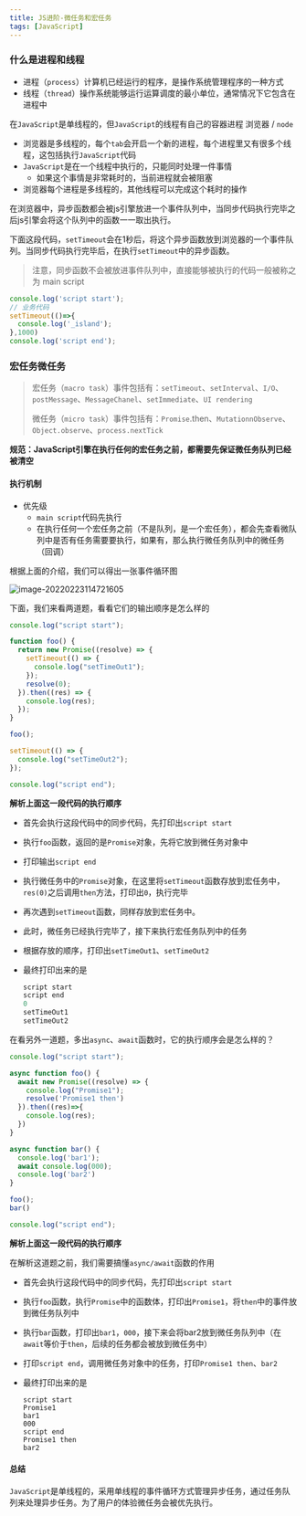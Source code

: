 ```yaml
---
title: JS进阶-微任务和宏任务
tags: [JavaScript]
---
```



### 什么是进程和线程

- 进程（`process`）计算机已经运行的程序，是操作系统管理程序的一种方式
- 线程（`thread`）操作系统能够运行运算调度的最小单位，通常情况下它包含在进程中

在`JavaScript`是单线程的，但`JavaScript`的线程有自己的容器进程 浏览器 / `node`

- 浏览器是多线程的，每个`tab`会开启一个新的进程，每个进程里又有很多个线程，这包括执行`JavaScript`代码
- `JavaScript`是在一个线程中执行的，只能同时处理一件事情
  - 如果这个事情是非常耗时的，当前进程就会被阻塞
- 浏览器每个进程是多线程的，其他线程可以完成这个耗时的操作

在浏览器中，异步函数都会被js引擎放进一个事件队列中，当同步代码执行完毕之后js引擎会将这个队列中的函数一一取出执行。

下面这段代码，`setTimeout`会在1秒后，将这个异步函数放到浏览器的一个事件队列。当同步代码执行完毕后，在执行`setTimeout`中的异步函数。

> 注意，同步函数不会被放进事件队列中，直接能够被执行的代码一般被称之为 main script

```javascript
console.log('script start');
// 业务代码
setTimeout(()=>{
  console.log('_island');
},1000)
console.log('script end');
```

### 宏任务微任务

> 宏任务（`macro task`）事件包括有：`setTimeout`、`setInterval`、`I/O`、`postMessage`、`MessageChanel`、`setImmediate`、`UI rendering`
>
> 微任务（`micro task`）事件包括有：`Promise`.then、`MutationnObserve`、`Object.observe`、`process.nextTick`

**规范：JavaScript引擎在执行任何的宏任务之前，都需要先保证微任务队列已经被清空**

#### 执行机制

- 优先级
  - `main script`代码先执行
  - 在执行任何一个宏任务之前（不是队列，是一个宏任务），都会先查看微队列中是否有任务需要要执行，如果有，那么执行微任务队列中的微任务（回调）

根据上面的介绍，我们可以得出一张事件循环图

![image-20220223114721605](https://raw.githubusercontent.com/QC2168/note-img/main/202202231147809.png)

下面，我们来看两道题，看看它们的输出顺序是怎么样的

```javascript
console.log("script start");

function foo() {
  return new Promise((resolve) => {
    setTimeout(() => {
      console.log("setTimeOut1");
    });
    resolve(0);
  }).then((res) => {
    console.log(res);
  });
}

foo();

setTimeout(() => {
  console.log("setTimeOut2");
});

console.log("script end");
```

**解析上面这一段代码的执行顺序**

- 首先会执行这段代码中的同步代码，先打印出`script start`

- 执行`foo`函数，返回的是`Promise`对象，先将它放到微任务对象中

- 打印输出`script end`

- 执行微任务中的`Promise`对象，在这里将`setTimeout`函数存放到宏任务中，`res(0)`之后调用`then`方法，打印出`0`，执行完毕

- 再次遇到`setTimeout`函数，同样存放到宏任务中。

- 此时，微任务已经执行完毕了，接下来执行宏任务队列中的任务

- 根据存放的顺序，打印出`setTimeOut1`、`setTimeOut2`

- 最终打印出来的是

  ```javascript
  script start
  script end 
  0
  setTimeOut1
  setTimeOut2
  ```

在看另外一道题，多出`async`、`await`函数时，它的执行顺序会是怎么样的？

```javascript
console.log("script start");

async function foo() {
  await new Promise((resolve) => {
    console.log("Promise1");
    resolve('Promise1 then')
  }).then((res)=>{
    console.log(res);
  })
}

async function bar() {
  console.log('bar1');
  await console.log(000);
  console.log('bar2')
}

foo();
bar()

console.log("script end");
```

**解析上面这一段代码的执行顺序**

在解析这道题之前，我们需要搞懂`async/await`函数的作用

- 首先会执行这段代码中的同步代码，先打印出`script start`

- 执行`foo`函数，执行`Promise`中的函数体，打印出`Promise1`，将`then`中的事件放到微任务队列中

- 执行`bar`函数，打印出`bar1`，`000`，接下来会将bar2放到微任务队列中（在`await`等价于`then`，后续的任务都会被放到微任务中）

- 打印`script end`，调用微任务对象中的任务，打印`Promise1 then`、`bar2`

- 最终打印出来的是

  ```
  script start
  Promise1
  bar1
  000
  script end
  Promise1 then
  bar2
  ```

#### 总结

`JavaScript`是单线程的，采用单线程的事件循环方式管理异步任务，通过任务队列来处理异步任务。为了用户的体验微任务会被优先执行。